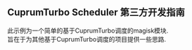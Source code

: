 ## CuprumTurbo Scheduler 第三方开发指南  
此示例为一个简单的基于CuprumTurbo调度的magisk模块.  
旨在于为其他基于CuprumTurbo调度的项目提供一些思路.  
